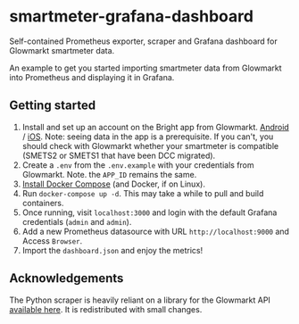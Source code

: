 # smartmeter-grafana-dashboard

Self-contained Prometheus exporter, scraper and Grafana dashboard for Glowmarkt smartmeter data. 

An example to get you started importing smartmeter data from Glowmarkt into Prometheus and displaying it in Grafana. 

## Getting started

1. Install and set up an account on the Bright app from Glowmarkt. [Android](https://play.google.com/store/apps/details?id=uk.co.hildebrand.brightionic) / [iOS](https://itunes.apple.com/us/app/bright/id1369989022).
Note: seeing data in the app is a prerequisite. If you can't, you should check with Glowmarkt whether your smartmeter is compatible (SMETS2 or SMETS1 that have been DCC migrated). 
2. Create a `.env` from the `.env.example` with your credentials from Glowmarkt. Note. the `APP_ID` remains the same. 
3. [Install Docker Compose](https://docs.docker.com/compose/install/) (and Docker, if on Linux). 
4. Run `docker-compose up -d`. This may take a while to pull and build containers. 
5. Once running, visit `localhost:3000` and login with the default Grafana credentials (`admin` and `admin`). 
6. Add a new Prometheus datasource with URL `http://localhost:9000` and Access `Browser`. 
7. Import the `dashboard.json` and enjoy the metrics! 

## Acknowledgements 

The Python scraper is heavily reliant on a library for the Glowmarkt API [available here](https://github.com/ghostseven/Hildebrand-Glow-Python-Library). It is redistributed with small changes. 